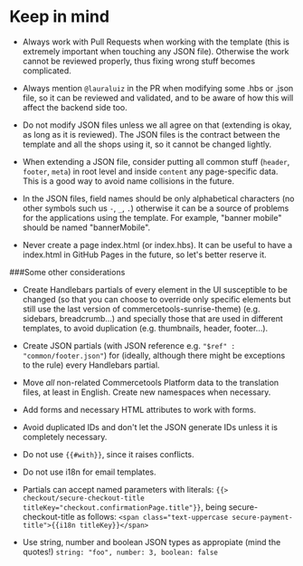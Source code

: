 # Keep in mind
- Always work with Pull Requests when working with the template (this is extremely important when touching any JSON file). Otherwise the work cannot be reviewed properly, thus fixing wrong stuff becomes complicated.

- Always mention `@lauraluiz` in the PR when modifying some .hbs or .json file, so it can be reviewed and validated, and to be aware of how this will affect the backend side too.

- Do not modify JSON files unless we all agree on that (extending is okay, as long as it is reviewed). The JSON files is the contract between the template and all the shops using it, so it cannot be changed lightly.
 
- When extending a JSON file, consider putting all common stuff (`header`, `footer`, `meta`) in root level and inside `content` any page-specific data. This is a good way to avoid name collisions in the future.

- In the JSON files, field names should be only alphabetical characters (no other symbols such us `-`, `_`, `.`) otherwise it can be a source of problems for the applications using the template. For example, "banner mobile" should be named "bannerMobile".
 
- Never create a page index.html (or index.hbs). It can be useful to have a index.html in GitHub Pages in the future, so let's better reserve it.

###Some other considerations
- Create Handlebars partials of every element in the UI susceptible to be changed (so that you can choose to override only specific elements but still use the last version of commercetools-sunrise-theme) (e.g. sidebars, breadcrumb...) and specially those that are used in different templates, to avoid duplication (e.g. thumbnails, header, footer...).

- Create JSON partials (with JSON reference e.g. `"$ref" : "common/footer.json"`) for (ideally, although there might be exceptions to the rule) every Handlebars partial.

- Move *all* non-related Commercetools Platform data to the translation files, at least in English. Create new namespaces when necessary.

- Add forms and necessary HTML attributes to work with forms.

- Avoid duplicated IDs and don't let the JSON generate IDs unless it is completely necessary.

- Do not use `{{#with}}`, since it raises conflicts.

- Do not use i18n for email templates.

- Partials can accept named parameters with literals: `{{> checkout/secure-checkout-title titleKey="checkout.confirmationPage.title"}}`, being secure-checkout-title as follows: `<span class="text-uppercase secure-payment-title">{{i18n titleKey}}</span>`

- Use string, number and boolean JSON types as appropiate (mind the quotes!) `string: "foo", number: 3, boolean: false`
